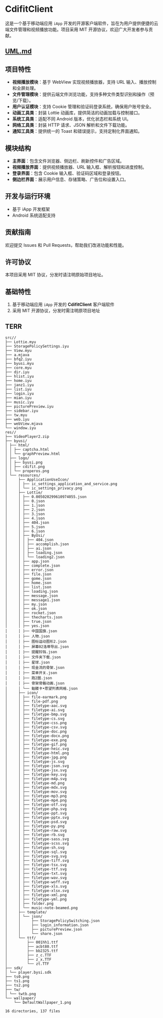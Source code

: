 # CdifitClient

这是一个基于移动端应用 `iApp` 开发的开源客户端软件，旨在为用户提供便捷的云端文件管理和视频播放功能。项目采用 MIT 开源协议，欢迎广大开发者参与贡献。

## [UML.md](UML.md)

## 项目特性
- **视频播放模块**：基于 WebView 实现视频播放器，支持 URL 输入、播放控制和全屏处理。
- **文件管理模块**：提供云端文件浏览功能，支持多种文件类型识别和操作（预览/下载）。
- **用户认证模块**：支持 Cookie 管理和验证码登录系统，确保用户账号安全。
- **动画工具类**：封装 Lottie 动画库，提供简洁的动画加载与控制接口。
- **系统工具类**：适配不同 Android 版本，优化状态栏和系统 UI。
- **网络工具类**：封装 HTTP 请求、JSON 解析和文件下载功能。
- **通知工具类**：提供统一的 Toast 和错误提示，支持定制化界面通知。

## 模块结构
- **主界面**：包含文件浏览器、侧边栏、刷新控件和广告区域。
- **视频播放界面**：提供视频播放器、URL 输入框、解析按钮和进度控制。
- **登录界面**：包含 Cookie 输入框、验证码区域和登录按钮。
- **侧边栏界面**：展示用户信息、存储策略、广告位和设置入口。

## 开发与运行环境
- 基于 iApp 开发框架
- Android 系统适配支持

## 贡献指南
欢迎提交 Issues 和 Pull Requests，帮助我们改进功能和性能。

## 许可协议
本项目采用 MIT 协议，分发时请注明原始项目地址。

## 基础特性
1. 基于移动端应用 `iApp` 开发的 **CdifitClient** 客户端软件
2. 采用 MIT 开源协议，分发时需注明原项目地址

## TERR
```tree
src//
├── Lottie.myu
├── StoragePolicySettings.iyu
├── View.myu
├── a.mjava
├── bfq2.iyu
├── byusi.myu
├── core.myu
├── dir.iyu
├── hlist.iyu
├── home.iyu
├── janz1.iyu
├── list.iyu
├── login.iyu
├── mian.iyu
├── music.iyu
├── picturePreview.iyu
├── sidebar.iyu
├── tw.myu
├── web.iyu
├── webView.mjava
└── window.iyu
res//
├── VideoPlayer2.zip
├── byusi/
│ ├── html/
│ │ ├── captcha.html
│ │ └── graphPreview.html
│ ├── logo/
│ │ ├── byusi.png
│ │ ├── cdifit.png
│ │ └── properos.png
│ └── resources/
│     ├── ApplicationUseIcon/
│     │ ├── ic_settings_application_and_service.png
│     │ └── ic_settings_privacy.png
│     ├── Lottie/
│     │ ├── 0.005020299610974055.json
│     │ ├── 0.json
│     │ ├── 1.json
│     │ ├── 2.json
│     │ ├── 3.json
│     │ ├── 4.json
│     │ ├── 404.json
│     │ ├── 5.json
│     │ ├── 6.json
│     │ ├── ByUsi/
│     │ │ ├── 404.json
│     │ │ ├── accomplish.json
│     │ │ ├── ai.json
│     │ │ ├── loading.json
│     │ │ └── loading2.json
│     │ ├── app.json
│     │ ├── complete.json
│     │ ├── error.json
│     │ ├── file.json
│     │ ├── gome.json
│     │ ├── home.json
│     │ ├── list.json
│     │ ├── loading.json
│     │ ├── message.json
│     │ ├── message1.json
│     │ ├── my.json
│     │ ├── ok.json
│     │ ├── rocket.json
│     │ ├── thecharts.json
│     │ ├── true.json
│     │ ├── yes.json
│     │ ├── 中国国旗.json
│     │ ├── 人物.json
│     │ ├── 图标运动图形2.json
│     │ ├── 屏幕02洛蒂导出.json
│     │ ├── 提醒铃铛.json
│     │ ├── 文件夹下载.json
│     │ ├── 星球.json
│     │ ├── 现金流的骨架.json
│     │ ├── 菜单开关.json
│     │ ├── 跑2圈.json
│     │ ├── 骨架骨骼动画.json
│     │ └── 骷髅卡•愿望列表网格.json
│     ├── icon/
│     │ ├── file-earmark.png
│     │ ├── file-pdf.png
│     │ ├── filetype-aac.svg
│     │ ├── filetype-ai.svg
│     │ ├── filetype-bmp.svg
│     │ ├── filetype-cs.svg
│     │ ├── filetype-css.png
│     │ ├── filetype-csv.svg
│     │ ├── filetype-doc.png
│     │ ├── filetype-docx.png
│     │ ├── filetype-exe.png
│     │ ├── filetype-gif.png
│     │ ├── filetype-heic.svg
│     │ ├── filetype-html.png
│     │ ├── filetype-jpg.png
│     │ ├── filetype-js.svg
│     │ ├── filetype-json.svg
│     │ ├── filetype-jsx.svg
│     │ ├── filetype-key.svg
│     │ ├── filetype-m4p.svg
│     │ ├── filetype-md.png
│     │ ├── filetype-mdx.svg
│     │ ├── filetype-mov.svg
│     │ ├── filetype-mp3.png
│     │ ├── filetype-mp4.png
│     │ ├── filetype-otf.svg
│     │ ├── filetype-php.svg
│     │ ├── filetype-ppt.svg
│     │ ├── filetype-pptx.svg
│     │ ├── filetype-psd.svg
│     │ ├── filetype-py.png
│     │ ├── filetype-raw.svg
│     │ ├── filetype-rb.svg
│     │ ├── filetype-sass.svg
│     │ ├── filetype-scss.svg
│     │ ├── filetype-sh.svg
│     │ ├── filetype-sql.svg
│     │ ├── filetype-svg.svg
│     │ ├── filetype-tiff.svg
│     │ ├── filetype-tsx.svg
│     │ ├── filetype-ttf.svg
│     │ ├── filetype-txt.svg
│     │ ├── filetype-wav.svg
│     │ ├── filetype-woff.svg
│     │ ├── filetype-xls.svg
│     │ ├── filetype-xlsx.svg
│     │ ├── filetype-xml.png
│     │ ├── filetype-yml.png
│     │ ├── folder.png
│     │ └── music-note-beamed.png
│     ├── template/
│     │ └── json/
│     │     ├── StoragePolicySwitching.json
│     │     ├── login_information.json
│     │     ├── picturePreview.json
│     │     └── share.json
│     └── ttf/
│         ├── 001hh1.ttf
│         ├── acbt80.ttf
│         ├── bb2325.ttf
│         ├── z_c.TTF
│         ├── z_x.TTF
│         └── zt.TTF
├── sdk/
│ └── player.bysi.sdk
├── ts0.png
├── ts1.png
├── ts2.png
├── tw/
│ └── twtb.png
└── wallpaper/
    └── DefaultWallpaper_1.png

16 directories, 137 files
```

